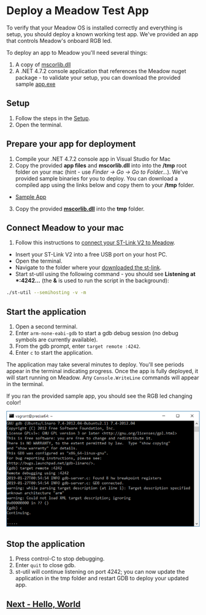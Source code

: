 # Deploy a Meadow Test App

To verify that your Meadow OS is installed correctly and everything is setup, you should deploy a known working test app. We've provided an app that controls Meadow's onboard RGB led.

To deploy an app to Meadow you'll need several things:

1. A copy of [mscorlib.dll](http://downloads.wildernesslabs.co/Meadow_Beta/binaries/mscorlib.dll)
1. A .NET 4.7.2 console application that references the Meadow nuget package - to validate your setup, you can download the provided sample [app.exe](https://www.wildernesslabs.co/downloads?f=/Meadow_Beta/HelloMeadow.zip)

## Setup

1. Follow the steps in the [Setup](/guides/Getting_Started/Setup/index.html). 
1. Open the terminal.


## Prepare your app for deployment
1. Compile your .NET 4.7.2 console app in Visual Studio for Mac
1. Copy the provided **app files** and **mscorlib.dll** into into the **/tmp** root folder on your mac (hint - use *Finder -> Go -> Go to Folder...*).
We've provided sample binaries for you to deploy. You can download a compiled app using the links below and copy them to your **/tmp** folder.
 * [Sample App](https://www.wildernesslabs.co/downloads?f=/Meadow_Beta/HelloMeadow.zip)
3. Copy the provided **[mscorlib.dll](https://www.wildernesslabs.co/downloads?f=/Meadow_Beta/binaries/mscorlib.dll)** into the **tmp** folder.

## Connect Meadow to your mac
1. Follow this instructions to [connect your ST-Link V2 to Meadow](/guides/Getting_Started/Setup/stlink/index.html).
* Insert your ST-Link V2 into a free USB port on your host PC.
* Open the terminal.
* Navigate to the folder where your [downloaded the st-link](https://www.wildernesslabs.co/downloads?f=/Meadow_Beta/STLink.zip).
* Start st-util using the following command - you should see **Listening at \*:4242...** (the **&** is used to run the script in the background):

```bash
./st-util --semihosting -v -m
```

## Start the application
1. Open a second terminal.
1. Enter `arm-none-eabi-gdb` to start a gdb debug session (no debug symbols are currently available).
1. From the gdb prompt, enter `target remote :4242`.
1. Enter `c` to start the application.

The application may take several minutes to deploy. You'll see periods appear in the terminal indicating progress. Once the app is fully deployed, it will start running on Meadow. Any `Console.WriteLine` commands will appear in the terminal.

If you ran the provided sample app, you should see the RGB led changing color!

![Meadow app deploying](./app_deploy.png)

## Stop the application
1. Press control-C to stop debugging.
1. Enter `quit` to close gdb.
1. st-util will continue listening on port 4242; you can now update the application in the tmp folder and restart GDB to deploy your updated app.

## [Next - Hello, World](/guides/Getting_Started/Hello_World/index.html)